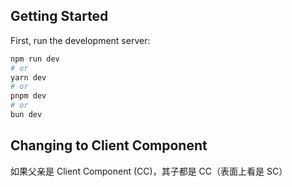 ## Getting Started

First, run the development server:

```bash
npm run dev
# or
yarn dev
# or
pnpm dev
# or
bun dev
```

## Changing to Client Component

如果父亲是 Client Component (CC)，其子都是 CC（表面上看是 SC）
